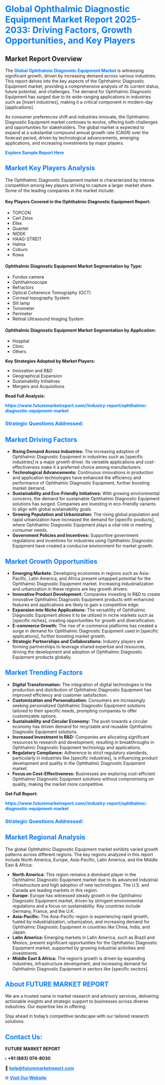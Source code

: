 <h1 style="color: #007BFF;">Global Ophthalmic Diagnostic Equipment Market Report 2025-2033: Driving Factors, Growth Opportunities, and Key Players</h1>

<section id="overview">
<h2>Market Report Overview</h2>
<p>The <a href="https://www.futuremarketreport.com//industry-report/ophthalmic-diagnostic-equipment-market" style="color: #007BFF; text-decoration: none;"><strong>Global Ophthalmic Diagnostic Equipment Market</strong></a> is witnessing significant growth, driven by increasing demand across various industries. This report delves into the key aspects of the Ophthalmic Diagnostic Equipment market, providing a comprehensive analysis of its current status, future potential, and challenges. The demand for Ophthalmic Diagnostic Equipment has surged due to its wide-ranging applications in industries such as [insert industries], making it a critical component in modern-day [applications].</p>
<p>As consumer preferences shift and industries innovate, the Ophthalmic Diagnostic Equipment market continues to evolve, offering both challenges and opportunities for stakeholders. The global market is expected to expand at a substantial compound annual growth rate (CAGR) over the forecast period, driven by technological advancements, emerging applications, and increasing investments by major players.</p>
</section>

<section id="overview">
<p><a href="https://www.futuremarketreport.com//request-sample/reportId=52528" style="color: #007BFF; text-decoration: none;"><strong>Explore Sample Report Here</strong></a></p>
</section>

<section id="key-players">
<h2 style="color: #007BFF;">Market Key Players Analysis</h2>
<p>The Ophthalmic Diagnostic Equipment market is characterized by intense competition among key players striving to capture a larger market share. Some of the leading companies in the market include:</p>
<h4>Key Players Covered in the Ophthalmic Diagnostic Equipment Report:</h4>
<ul><li>TOPCON</li><li>Carl Zeiss</li><li>Ellex</li><li>Quantel</li><li>NIDEK</li><li>HAAG-STREIT</li><li>Halma</li><li>Coburn</li><li>Kowa</li></ul>
<h4>Ophthalmic Diagnostic Equipment Market Segmentation by Type:</h4>
<ul><li>Fundus camera</li><li>Ophthalmoscope</li><li>Refractors</li><li>Optical Coherence Tomography (OCT)</li><li>Corneal topography System</li><li>Slit lamp</li><li>Tonometer</li><li>Perimeter</li><li>Retinal Ultrasound Imaging System</li></ul>

<h4>Ophthalmic Diagnostic Equipment Market Segmentation by Application:</h4>
<ul><li>Hospital</li><li>Clinic</li><li>Others</li></ul>
<p><strong>Key Strategies Adopted by Market Players:</strong></p>
<ul>
<li>Innovation and R&D</li>
<li>Geographical Expansion</li>
<li>Sustainability Initiatives</li>
<li>Mergers and Acquisitions</li>
</ul>
</section>

<section>
<p><strong>Read Full Analysis: </strong></p><a href="https://www.futuremarketreport.com//industry-report/ophthalmic-diagnostic-equipment-market" style="color: #007BFF; text-decoration: none;"><strong>https://www.futuremarketreport.com//industry-report/ophthalmic-diagnostic-equipment-market</strong></a>
<h3 style="color: #007BFF;">Strategic Questions Addressed:</h3>
</section>

<section id="driving-factors">
<h2 style="color: #007BFF;">Market Driving Factors</h2>
<ul>
<li><strong>Rising Demand Across Industries:</strong> The increasing adoption of Ophthalmic Diagnostic Equipment in industries such as [specific industries] is a major growth driver. Its versatile applications and cost-effectiveness make it a preferred choice among manufacturers.</li>
<li><strong>Technological Advancements:</strong> Continuous innovations in production and application technologies have enhanced the efficiency and performance of Ophthalmic Diagnostic Equipment, further boosting market demand.</li>
<li><strong>Sustainability and Eco-Friendly Initiatives:</strong> With growing environmental concerns, the demand for sustainable Ophthalmic Diagnostic Equipment solutions has surged. Companies are investing in eco-friendly variants to align with global sustainability goals.</li>
<li><strong>Growing Population and Urbanization:</strong> The rising global population and rapid urbanization have increased the demand for [specific products], where Ophthalmic Diagnostic Equipment plays a vital role in meeting consumer needs.</li>
<li><strong>Government Policies and Incentives:</strong> Supportive government regulations and incentives for industries using Ophthalmic Diagnostic Equipment have created a conducive environment for market growth.</li>
</ul>
</section>

<section id="growth-opportunities">
<h2 style="color: #007BFF;">Market Growth Opportunities</h2>
<ul>
<li><strong>Emerging Markets:</strong> Developing economies in regions such as Asia-Pacific, Latin America, and Africa present untapped potential for the Ophthalmic Diagnostic Equipment market. Increasing industrialization and urbanization in these regions are key growth drivers.</li>
<li><strong>Innovative Product Development:</strong> Companies investing in R&D to create innovative Ophthalmic Diagnostic Equipment products with enhanced features and applications are likely to gain a competitive edge.</li>
<li><strong>Expansion into Niche Applications:</strong> The versatility of Ophthalmic Diagnostic Equipment allows it to be utilized in niche markets such as [specific niches], creating opportunities for growth and diversification.</li>
<li><strong>E-commerce Growth:</strong> The rise of e-commerce platforms has created a surge in demand for Ophthalmic Diagnostic Equipment used in [specific applications], further boosting market growth.</li>
<li><strong>Strategic Partnerships and Collaborations:</strong> Industry players are forming partnerships to leverage shared expertise and resources, driving the development and adoption of Ophthalmic Diagnostic Equipment products globally.</li>
</ul>
</section>

<section id="trending-factors">
<h2 style="color: #007BFF;">Market Trending Factors</h2>
<ul>
<li><strong>Digital Transformation:</strong> The integration of digital technologies in the production and distribution of Ophthalmic Diagnostic Equipment has improved efficiency and customer satisfaction.</li>
<li><strong>Customization and Personalization:</strong> Consumers are increasingly seeking personalized Ophthalmic Diagnostic Equipment solutions tailored to their specific needs, prompting companies to offer customizable options.</li>
<li><strong>Sustainability and Circular Economy:</strong> The push towards a circular economy has driven demand for recyclable and reusable Ophthalmic Diagnostic Equipment solutions.</li>
<li><strong>Increased Investment in R&D:</strong> Companies are allocating significant resources to research and development, resulting in breakthroughs in Ophthalmic Diagnostic Equipment technology and applications.</li>
<li><strong>Regulatory Compliance:</strong> Adherence to strict regulatory standards, particularly in industries like [specific industries], is influencing product development and quality in the Ophthalmic Diagnostic Equipment market.</li>
<li><strong>Focus on Cost-Effectiveness:</strong> Businesses are exploring cost-efficient Ophthalmic Diagnostic Equipment solutions without compromising on quality, making the market more competitive.</li>
</ul>
</section>

<section>
<p><strong>Get Full Report: </strong></p><a href="https://www.futuremarketreport.com//industry-report/ophthalmic-diagnostic-equipment-market" style="color: #007BFF; text-decoration: none;"><strong>https://www.futuremarketreport.com//industry-report/ophthalmic-diagnostic-equipment-market</strong></a>
<h3 style="color: #007BFF;">Strategic Questions Addressed:</h3>
</section>


<section id="regional-analysis">
<h2 style="color: #007BFF;">Market Regional Analysis</h2>
<p>The global Ophthalmic Diagnostic Equipment market exhibits varied growth patterns across different regions. The key regions analyzed in this report include North America, Europe, Asia-Pacific, Latin America, and the Middle East & Africa:</p>
<ul>
<li><strong>North America:</strong> This region remains a dominant player in the Ophthalmic Diagnostic Equipment market due to its advanced industrial infrastructure and high adoption of new technologies. The U.S. and Canada are leading markets in this region.</li>
<li><strong>Europe:</strong> Europe has witnessed steady growth in the Ophthalmic Diagnostic Equipment market, driven by stringent environmental regulations and a focus on sustainability. Key countries include Germany, France, and the U.K.</li>
<li><strong>Asia-Pacific:</strong> The Asia-Pacific region is experiencing rapid growth, fueled by industrialization, urbanization, and increasing demand for Ophthalmic Diagnostic Equipment in countries like China, India, and Japan.</li>
<li><strong>Latin America:</strong> Emerging markets in Latin America, such as Brazil and Mexico, present significant opportunities for the Ophthalmic Diagnostic Equipment market, supported by growing industrial activities and investments.</li>
<li><strong>Middle East & Africa:</strong> The region’s growth is driven by expanding industries, infrastructure development, and increasing demand for Ophthalmic Diagnostic Equipment in sectors like [specific sectors].</li>
</ul>
</section>

<footer>
<h2 style="color: #007BFF;">About FUTURE MARKET REPORT</h2>
<p>We are a trusted name in market research and advisory services, delivering actionable insights and strategic support to businesses across diverse industries. Our expertise lies in offering:</p>

<p>Stay ahead in today’s competitive landscape with our tailored research solutions.</p>

<h2 style="color: #007BFF;">Contact Us:</h2>
<p><strong>FUTURE MARKET REPORT</strong></p>
<p>📞 <strong>+91 (883) 074-8030</strong></p>
<p>📧 <strong><a href="mailto:help@futuremarketreport.com" style="color: #007BFF;">help@futuremarketreport.com</a></strong></p>
<p>🌐 <strong><a href="https://www.futuremarketreport.com/" style="color: #007BFF;">Visit Our Website</a></strong></p>
</footer>